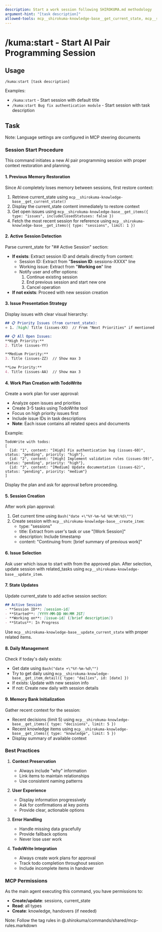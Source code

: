 ```yaml
---
description: Start a work session following SHIROKUMA.md methodology
argument-hint: "[task description]"
allowed-tools: mcp__shirokuma-knowledge-base__get_current_state, mcp__shirokuma-knowledge-base__get_items, mcp__shirokuma-knowledge-base__create_item, mcp__shirokuma-knowledge-base__update_item, mcp__shirokuma-knowledge-base__get_item_detail, mcp__shirokuma-knowledge-base__update_current_state, Bash, TodoWrite
---
```


# /kuma:start - Start AI Pair Programming Session

## Usage
```
/kuma:start [task description]
```

Examples:
- `/kuma:start` - Start session with default title
- `/kuma:start Bug fix authentication module` - Start session with task description

## Task

Note: Language settings are configured in MCP steering documents

### Session Start Procedure

This command initiates a new AI pair programming session with proper context restoration and planning.

#### 1. Previous Memory Restoration

Since AI completely loses memory between sessions, first restore context:

1. Retrieve current_state using `mcp__shirokuma-knowledge-base__get_current_state()`
2. Display the current_state content immediately to restore context
3. Get open issues using `mcp__shirokuma-knowledge-base__get_items({ type: "issues", includeClosedStatuses: false })`
4. Fetch the most recent session for reference using `mcp__shirokuma-knowledge-base__get_items({ type: "sessions", limit: 1 })`

#### 2. Active Session Detection

Parse current_state for "## Active Session" section:

- **If exists**: Extract session ID and details directly from content:
  - Session ID: Extract from "**Session ID**: sessions-XXXX" line
  - Working issue: Extract from "**Working on**" line  
  - Notify user and offer options:
    1. Continue existing session
    2. End previous session and start new one
    3. Cancel operation
- **If not exists**: Proceed with new session creation

#### 3. Issue Presentation Strategy

Display issues with clear visual hierarchy:

```markdown
## 📋 Priority Issues (from current_state):
⭐ 1. [high] Title (issues-XX)  // From "Next Priorities" if mentioned

## 📋 All Open Issues:
**High Priority:**
2. Title (issues-YY)

**Medium Priority:**
3. Title (issues-ZZ)  // Show max 3

**Low Priority:**
4. Title (issues-AA)  // Show max 3
```

#### 4. Work Plan Creation with TodoWrite

Create a work plan for user approval:
- Analyze open issues and priorities
- Create 3-5 tasks using TodoWrite tool
- Focus on high priority issues first
- Include issue IDs in task descriptions
- **Note**: Each issue contains all related specs and documents

Example:
```
TodoWrite with todos:
[
  {id: "1", content: "[High] Fix authentication bug (issues-60)", status: "pending", priority: "high"},
  {id: "2", content: "[High] Implement validation rules (issues-59)", status: "pending", priority: "high"},
  {id: "3", content: "[Medium] Update documentation (issues-62)", status: "pending", priority: "medium"}
]
```

Display the plan and ask for approval before proceeding.

#### 5. Session Creation

After work plan approval:
1. Get current time using `Bash("date +\"%Y-%m-%d %H:%M:%S\"")`
2. Create session with `mcp__shirokuma-knowledge-base__create_item`:
   - type: "sessions"
   - title: Extract from user's task or use "[Work Session]"
   - description: Include timestamp
   - content: "Continuing from: [brief summary of previous work]"

#### 6. Issue Selection

Ask user which issue to start with from the approved plan.
After selection, update session with related_tasks using `mcp__shirokuma-knowledge-base__update_item`.

#### 7. State Updates

Update current_state to add active session section:
```markdown
## Active Session
- **Session ID**: [session-id]
- **Started**: [YYYY-MM-DD HH:MM JST]
- **Working on**: [issue-id] ([brief description])
- **Status**: In Progress
```

Use `mcp__shirokuma-knowledge-base__update_current_state` with proper related items.

#### 8. Daily Management

Check if today's daily exists:
- Get date using `Bash("date +\"%Y-%m-%d\"")`
- Try to get daily using `mcp__shirokuma-knowledge-base__get_item_detail({ type: "dailies", id: [date] })`
- If exists: Update with new session info
- If not: Create new daily with session details

#### 9. Memory Bank Initialization

Gather recent context for the session:
- Recent decisions (limit 5) using `mcp__shirokuma-knowledge-base__get_items({ type: "decisions", limit: 5 })`
- Recent knowledge items using `mcp__shirokuma-knowledge-base__get_items({ type: "knowledge", limit: 5 })`
- Display summary of available context

### Best Practices

1. **Context Preservation**
   - Always include "why" information
   - Link items to maintain relationships
   - Use consistent naming patterns

2. **User Experience**
   - Display information progressively
   - Ask for confirmations at key points
   - Provide clear, actionable options

3. **Error Handling**
   - Handle missing data gracefully
   - Provide fallback options
   - Never lose user work

4. **TodoWrite Integration**
   - Always create work plans for approval
   - Track todo completion throughout session
   - Include incomplete items in handover

### MCP Permissions

As the main agent executing this command, you have permissions to:
- **Create/update**: sessions, current_state
- **Read**: all types
- **Create**: knowledge, handovers (if needed)

Note: Follow the tag rules in @.shirokuma/commands/shared/mcp-rules.markdown
